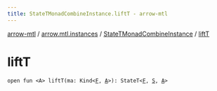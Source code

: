 ```yaml
---
title: StateTMonadCombineInstance.liftT - arrow-mtl
---
```


[arrow-mtl](../../index.html) / [arrow.mtl.instances](../index.html) / [StateTMonadCombineInstance](index.html) / [liftT](./lift-t.html)

# liftT

`open fun <A> liftT(ma: Kind<`[`F`](index.html#F)`, `[`A`](lift-t.html#A)`>): StateT<`[`F`](index.html#F)`, `[`S`](index.html#S)`, `[`A`](lift-t.html#A)`>`
